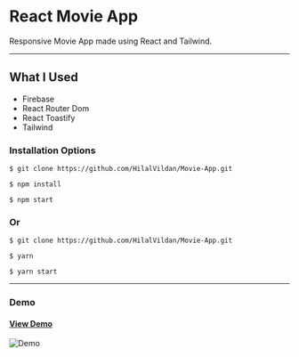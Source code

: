 # React Movie App

Responsive Movie App made using React and Tailwind.

<hr />

## What I Used

- Firebase
- React Router Dom
- React Toastify
- Tailwind

### Installation Options

```
$ git clone https://github.com/HilalVildan/Movie-App.git
```

```
$ npm install
```

```
$ npm start
```

### Or

```
$ git clone https://github.com/HilalVildan/Movie-App.git
```

```
$ yarn
```

```
$ yarn start
```

<hr />

### Demo

#### [View Demo]()

![Demo](/src/assets/video.gif)